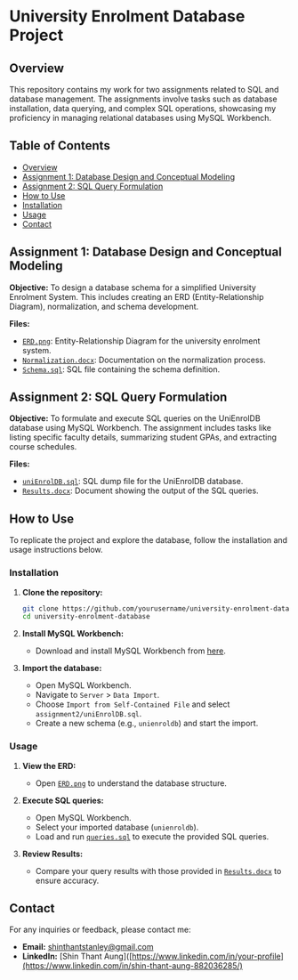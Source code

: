 # University Enrolment Database Project

## Overview

This repository contains my work for two assignments related to SQL and database management. The assignments involve tasks such as database installation, data querying, and complex SQL operations, showcasing my proficiency in managing relational databases using MySQL Workbench.

## Table of Contents

- [Overview](#overview)
- [Assignment 1: Database Design and Conceptual Modeling](#assignment-1-database-design-and-conceptual-modeling)
- [Assignment 2: SQL Query Formulation](#assignment-2-sql-query-formulation)
- [How to Use](#how-to-use)
- [Installation](#installation)
- [Usage](#usage)
- [Contact](#contact)

## Assignment 1: Database Design and Conceptual Modeling

**Objective:** To design a database schema for a simplified University Enrolment System. This includes creating an ERD (Entity-Relationship Diagram), normalization, and schema development.

**Files:**
- [`ERD.png`](Assignment_1_Shin_Thant_Aung.png): Entity-Relationship Diagram for the university enrolment system.
- [`Normalization.docx`](Assignment_1_Shin_Thant_Aung.docx): Documentation on the normalization process.
- [`Schema.sql`](Assignment_1_Shin_Thant_Aung.mwb): SQL file containing the schema definition.

## Assignment 2: SQL Query Formulation

**Objective:** To formulate and execute SQL queries on the UniEnrolDB database using MySQL Workbench. The assignment includes tasks like listing specific faculty details, summarizing student GPAs, and extracting course schedules.

**Files:**
- [`uniEnrolDB.sql`](uniEnrolDB.sql): SQL dump file for the UniEnrolDB database.
- [`Results.docx`](Assignment_2_Shin_Thant_Aung.docx): Document showing the output of the SQL queries.

## How to Use

To replicate the project and explore the database, follow the installation and usage instructions below.

### Installation

1. **Clone the repository:**
    ```bash
    git clone https://github.com/yourusername/university-enrolment-database.git
    cd university-enrolment-database
    ```

2. **Install MySQL Workbench:**
    - Download and install MySQL Workbench from [here](https://dev.mysql.com/downloads/workbench/).

3. **Import the database:**
    - Open MySQL Workbench.
    - Navigate to `Server` > `Data Import`.
    - Choose `Import from Self-Contained File` and select `assignment2/uniEnrolDB.sql`.
    - Create a new schema (e.g., `unienroldb`) and start the import.

### Usage

1. **View the ERD:**
    - Open [`ERD.png`](Assignment_1_Shin_Thant_Aung.png) to understand the database structure.

2. **Execute SQL queries:**
    - Open MySQL Workbench.
    - Select your imported database (`unienroldb`).
    - Load and run [`queries.sql`](uniEnrolDB.sql) to execute the provided SQL queries.

3. **Review Results:**
    - Compare your query results with those provided in [`Results.docx`](Assignment_2_Shin_Thant_Aung.pdf) to ensure accuracy.

## Contact

For any inquiries or feedback, please contact me:

- **Email:** [shinthantstanley@gmail.com](mailto:shinthantstanley@gmail.com)
- **LinkedIn:** [Shin Thant Aung]([https://www.linkedin.com/in/your-profile](https://www.linkedin.com/in/shin-thant-aung-882036285/)

